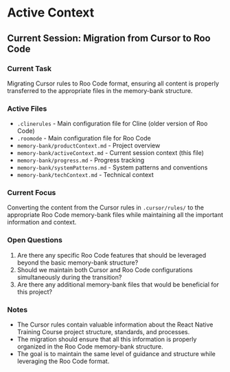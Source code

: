 # Active Context

## Current Session: Migration from Cursor to Roo Code

### Current Task
Migrating Cursor rules to Roo Code format, ensuring all content is properly transferred to the appropriate files in the memory-bank structure.

### Active Files
- `.clinerules` - Main configuration file for Cline (older version of Roo Code)
- `.roomode` - Main configuration file for Roo Code
- `memory-bank/productContext.md` - Project overview
- `memory-bank/activeContext.md` - Current session context (this file)
- `memory-bank/progress.md` - Progress tracking
- `memory-bank/systemPatterns.md` - System patterns and conventions
- `memory-bank/techContext.md` - Technical context

### Current Focus
Converting the content from the Cursor rules in `.cursor/rules/` to the appropriate Roo Code memory-bank files while maintaining all the important information and context.

### Open Questions
1. Are there any specific Roo Code features that should be leveraged beyond the basic memory-bank structure?
2. Should we maintain both Cursor and Roo Code configurations simultaneously during the transition?
3. Are there any additional memory-bank files that would be beneficial for this project?

### Notes
- The Cursor rules contain valuable information about the React Native Training Course project structure, standards, and processes.
- The migration should ensure that all this information is properly organized in the Roo Code memory-bank structure.
- The goal is to maintain the same level of guidance and structure while leveraging the Roo Code format. 